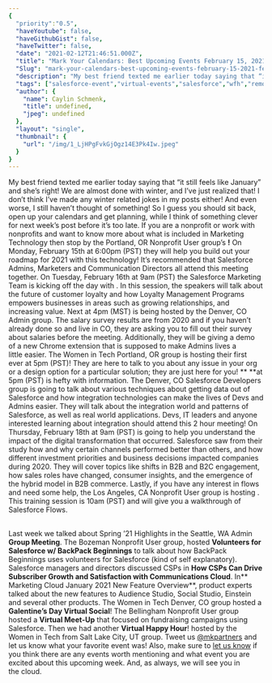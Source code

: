 ```yaml
---
{
  "priority":"0.5",
  "haveYoutube": false,
  "haveGithubGist": false,
  "haveTwitter": false,
  "date": "2021-02-12T21:46:51.000Z",
  "title": "Mark Your Calendars: Best Upcoming Events February 15, 2021 — February 19, 2021",
  "Slug": "mark-your-calendars-best-upcoming-events-february-15-2021-february-19-2021",
  "description": "My best friend texted me earlier today saying that “it still feels like January” and she’s right! We are almost done with winter, and I’ve just realized that! I don’t think I’ve made any winter related jokes in my posts either! And even worse, I still haven’t thought of something! So I guess you should sit back, open up your calendars and get planning, while I think of something clever for next week’s post before it’s too late..",
  "tags": ["salesforce-event","virtual-events","salesforce","wfh","remote"],
  "author": {
    "name": Caylin Schmenk,
    "title": undefined,
    "jpeg": undefined
  },
  "layout": "single",
  "thumbnail": {
    "url": "/img/1_LjHPgFvkGjOgz14E3Pk4Iw.jpeg"
  }
}
---
```

My best friend texted me earlier today saying that “it still feels like January” and she’s right! We are almost done with winter, and I’ve just realized that! I don’t think I’ve made any winter related jokes in my posts either! And even worse, I still haven’t thought of something! So I guess you should sit back, open up your calendars and get planning, while I think of something clever for next week’s post before it’s too late.
If you are a nonprofit or work with nonprofits and want to know more about what is included in Marketing Technology then stop by the Portland, OR Nonprofit User group’s [](https://trailblazercommunitygroups.com/events/details/salesforce-salesforce-nonprofit-user-group-portland-or-united-states-presents-pdxsnug-february-2021-monthly-meeting-1/)**!** On Monday, February 15th at 6:00pm (PST) they will help you build out your roadmap for 2021 with this technology! It’s recommended that Salesforce Admins, Marketers and Communication Directors all attend this meeting together.
On Tuesday, February 16th at 9am (PST) the Salesforce Marketing Team is kicking off the day with [](https://www.salesforce.com/form/events/webinars/form-rss/2993162). In this session, the speakers will talk about the future of customer loyalty and how Loyalty Management Programs empowers businesses in areas such as growing relationships, and increasing value.
Next at 4pm (MST) [](https://trailblazercommunitygroups.com/events/details/salesforce-salesforce-admin-group-denver-united-states-presents-colorado-salary-survey-results-demo-of-new-chrome-extension-for-salesforce-admins/) is being hosted by the Denver, CO Admin group. The salary survey results are from 2020 and if you haven’t already done so and live in CO, they are asking you to fill out their survey about salaries before the meeting. Additionally, they will be giving a demo of a new Chrome extension that is supposed to make Admins lives a little easier.
The Women in Tech Portland, OR group is hosting their first ever [](https://trailblazercommunitygroups.com/events/details/salesforce-salesforce-women-in-tech-group-portland-united-states-presents-february-portland-or-women-in-tech-meeting-office-hours/) at 5pm (PST)! They are here to talk to you about any issue in your org or a design option for a particular solution; they are just here for you!
[](https://trailblazercommunitygroups.com/events/details/salesforce-salesforce-developer-group-denver-united-states-presents-the-integrations-behind-connecting-with-salesforce/)** **at 5pm (PST) is hefty with information. The Denver, CO Salesforce Developers group is going to talk about various techniques about getting data out of Salesforce and how integration technologies can make the lives of Devs and Admins easier. They will talk about the integration world and patterns of Salesforce, as well as real world applications. Devs, IT leaders and anyone interested learning about integration should attend this 2 hour meeting!
On Thursday, February 18th at 9am (PST) [](https://www.salesforce.com/form/events/webinars/form-rss/2976908) is going to help you understand the impact of the digital transformation that occurred. Salesforce saw from their study how and why certain channels performed better than others, and how different investment priorities and business decisions impacted companies during 2020. They will cover topics like shifts in B2B and B2C engagement, how sales roles have changed, consumer insights, and the emergence of the hybrid model in B2B commerce.
Lastly, if you have any interest in flows and need some help, the Los Angeles, CA Nonprofit User group is hosting [](https://trailblazercommunitygroups.com/events/details/salesforce-salesforce-nonprofit-user-group-los-angeles-united-states-presents-get-into-the-flow-with-salesforce-flows/). This training session is 10am (PST) and will give you a walkthrough of Salesforce Flows.

## 

Last week we talked about Spring ’21 Highlights in the Seattle, WA Admin **Group Meeting**. The Bozeman Nonprofit User group, hosted **Volunteers for Salesforce w/ BackPack Beginnings** to talk about how BackPack Beginnings uses volunteers for Salesforce (kind of self explanatory). Salesforce managers and directors discussed CSPs in **How CSPs Can Drive Subscriber Growth and Satisfaction with Communications Cloud**. In** Marketing Cloud January 2021 New Feature Overview**, product experts talked about the new features to Audience Studio, Social Studio, Einstein and several other products.
The Women in Tech Denver, CO group hosted a **Galentine’s Day Virtual Social**! The Bellingham Nonprofit User group hosted a **Virtual Meet-Up** that focused on fundraising campaigns using Salesforce. Then we had another **Virtual Happy Hour**! hosted by the Women in Tech from Salt Lake City, UT group. Tweet us [@mkpartners](http://www.twitter.com/mkpartners) and let us know what your favorite event was!
Also, make sure to [let us know](https://appexchange.salesforce.com/appxConsultingListingDetail?listingId=a0N30000001gF9jEAE) if you think there are any events worth mentioning and what event you are excited about this upcoming week. And, as always, we will see you in the cloud.
